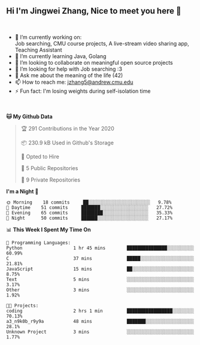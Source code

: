 Hi I'm Jingwei Zhang, Nice to meet you here 👋
---
<br>


- 🔭 I’m currently working on: <br>
    Job searching, CMU course projects, A live-stream video sharing app, Teaching Assistant
- 🌱 I’m currently learning Java, Golang
- 👯 I’m looking to collaborate on meaningful open source projects
- 🤔 I’m looking for help with Job searching :3
- 💬 Ask me about the meaning of the life (42)
- 📫 How to reach me: jzhang5@andrew.cmu.edu
- ⚡ Fun fact: I'm losing weights during self-isolation time
<br>

<!--START_SECTION:waka-->
**🐱 My Github Data** 

> 🏆 291 Contributions in the Year 2020
 > 
> 📦 230.9 kB Used in Github's Storage 
 > 
> 💼 Opted to Hire
 > 
> 📜 5 Public Repositories
 > 
> 🔑 9 Private Repositories 

**I'm a Night 🦉** 

```text
🌞 Morning    18 commits     ██░░░░░░░░░░░░░░░░░░░░░░░   9.78% 
🌆 Daytime    51 commits     ███████░░░░░░░░░░░░░░░░░░   27.72% 
🌃 Evening    65 commits     ████████░░░░░░░░░░░░░░░░░   35.33% 
🌙 Night      50 commits     ██████░░░░░░░░░░░░░░░░░░░   27.17%

```


📊 **This Week I Spent My Time On** 

```text
💬 Programming Languages: 
Python                   1 hr 45 mins        ███████████████░░░░░░░░░░   60.99% 
C                        37 mins             █████░░░░░░░░░░░░░░░░░░░░   21.81% 
JavaScript               15 mins             ██░░░░░░░░░░░░░░░░░░░░░░░   8.75% 
Text                     5 mins              ░░░░░░░░░░░░░░░░░░░░░░░░░   3.17% 
Other                    3 mins              ░░░░░░░░░░░░░░░░░░░░░░░░░   1.92%

🐱‍💻 Projects: 
coding                   2 hrs 1 min         █████████████████░░░░░░░░   70.13% 
a3_n9k0b_r9y9a           48 mins             ███████░░░░░░░░░░░░░░░░░░   28.1% 
Unknown Project          3 mins              ░░░░░░░░░░░░░░░░░░░░░░░░░   1.77%

```


<!--END_SECTION:waka-->
